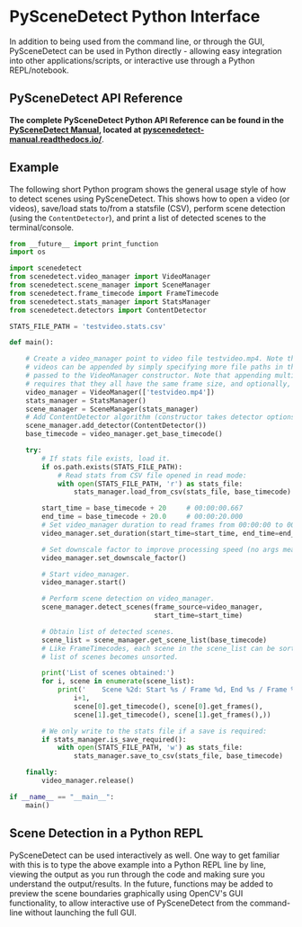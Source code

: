 
# PySceneDetect Python Interface

In addition to being used from the command line, or through the GUI, PySceneDetect can be used in Python directly - allowing easy integration into other applications/scripts, or interactive use through a Python REPL/notebook.


## PySceneDetect API Reference

**The complete PySceneDetect Python API Reference can be found in the [PySceneDetect Manual](http://pyscenedetect-manual.readthedocs.io/), located at [pyscenedetect-manual.readthedocs.io/](http://pyscenedetect-manual.readthedocs.io/)**.


## Example

The following short Python program shows the general usage style of how to detect scenes using PySceneDetect.  This shows how to open a video (or videos), save/load stats to/from a statsfile (CSV), perform scene detection (using the `ContentDetector`), and print a list of detected scenes to the terminal/console.  

```python
from __future__ import print_function
import os

import scenedetect
from scenedetect.video_manager import VideoManager
from scenedetect.scene_manager import SceneManager
from scenedetect.frame_timecode import FrameTimecode
from scenedetect.stats_manager import StatsManager
from scenedetect.detectors import ContentDetector

STATS_FILE_PATH = 'testvideo.stats.csv'

def main():

    # Create a video_manager point to video file testvideo.mp4. Note that multiple
    # videos can be appended by simply specifying more file paths in the list
    # passed to the VideoManager constructor. Note that appending multiple videos
    # requires that they all have the same frame size, and optionally, framerate.
    video_manager = VideoManager(['testvideo.mp4'])
    stats_manager = StatsManager()
    scene_manager = SceneManager(stats_manager)
    # Add ContentDetector algorithm (constructor takes detector options like threshold).
    scene_manager.add_detector(ContentDetector())
    base_timecode = video_manager.get_base_timecode()

    try:
        # If stats file exists, load it.
        if os.path.exists(STATS_FILE_PATH):
            # Read stats from CSV file opened in read mode:
            with open(STATS_FILE_PATH, 'r') as stats_file:
                stats_manager.load_from_csv(stats_file, base_timecode)

        start_time = base_timecode + 20     # 00:00:00.667
        end_time = base_timecode + 20.0     # 00:00:20.000
        # Set video_manager duration to read frames from 00:00:00 to 00:00:20.
        video_manager.set_duration(start_time=start_time, end_time=end_time)

        # Set downscale factor to improve processing speed (no args means default).
        video_manager.set_downscale_factor()

        # Start video_manager.
        video_manager.start()

        # Perform scene detection on video_manager.
        scene_manager.detect_scenes(frame_source=video_manager,
                                    start_time=start_time)

        # Obtain list of detected scenes.
        scene_list = scene_manager.get_scene_list(base_timecode)
        # Like FrameTimecodes, each scene in the scene_list can be sorted if the
        # list of scenes becomes unsorted.

        print('List of scenes obtained:')
        for i, scene in enumerate(scene_list):
            print('    Scene %2d: Start %s / Frame %d, End %s / Frame %d' % (
                i+1,
                scene[0].get_timecode(), scene[0].get_frames(),
                scene[1].get_timecode(), scene[1].get_frames(),))

        # We only write to the stats file if a save is required:
        if stats_manager.is_save_required():
            with open(STATS_FILE_PATH, 'w') as stats_file:
                stats_manager.save_to_csv(stats_file, base_timecode)

    finally:
        video_manager.release()

if __name__ == "__main__":
    main()
```


## Scene Detection in a Python REPL

PySceneDetect can be used interactively as well.  One way to get familiar with this is to type the above example into a Python REPL line by line, viewing the output as you run through the code and making sure you understand the output/results.  In the future, functions may be added to preview the scene boundaries graphically using OpenCV's GUI functionality, to allow interactive use of PySceneDetect from the command-line without launching the full GUI.

